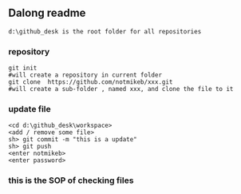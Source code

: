 ## Dalong readme
	d:\github_desk is the root folder for all repositories


### repository
	git init  
	#will create a repository in current folder  
	git clone  https://github.com/notmikeb/xxx.git  
	#will create a sub-folder , named xxx, and clone the file to it  

### update file 
	<cd d:\github_desk\workspace>
	<add / remove some file>
	sh> git commit -m "this is a update"
	sh> git push
	<enter notmikeb>
	<enter password>
### this is the SOP of checking files
